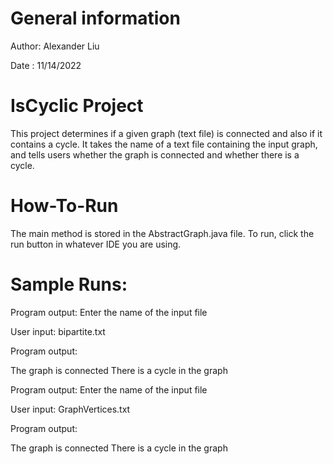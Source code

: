 ﻿# General information

Author: Alexander Liu

Date : 11/14/2022

# IsCyclic Project

This project determines if a given graph (text file) is connected and also if it contains a cycle. It takes the name of a text file containing the input graph, and tells users whether the graph is connected and whether there is a cycle. 

# How-To-Run

The main method is stored in the AbstractGraph.java file. To run, click the run button in whatever IDE you are using. 

# Sample Runs: 
Program output: 
Enter the name of the input file

User input: 
bipartite.txt

Program output: 

The graph is connected
There is a cycle in the graph

Program output: 
Enter the name of the input file

User input: 
GraphVertices.txt

Program output: 


The graph is connected
There is a cycle in the graph


